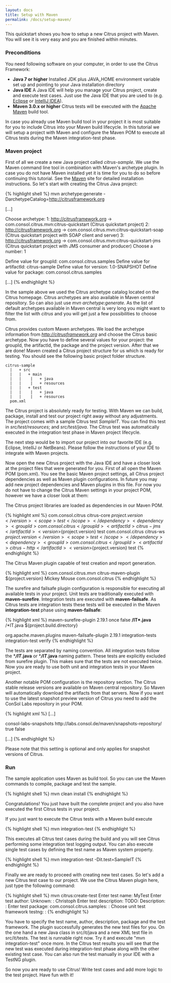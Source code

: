 ```yaml
---
layout: docs
title: Setup with Maven
permalink: /docs/setup-maven/
---
```


This quickstart shows you how to setup a new Citrus project with Maven. You will see it is very easy and you are finished 
within minutes.

### Preconditions

You need following software on your computer, in order to use the Citrus Framework:

- **Java 7 or higher**
  Installed JDK plus JAVA_HOME environment variable set up and pointing to your Java installation directory
- **Java IDE**
  A Java IDE will help you manage your Citrus project, create and execute test cases. Just use the Java IDE that you are 
  used to (e.g. [Eclipse](http://www.eclipse.org/) or [IntelliJ IDEA](http://www.jetbrains.com/idea/)).
- **Maven 3.0.x or higher**
  Citrus tests will be executed with the [Apache Maven](http://maven.apache.org) build tool.
  
In case you already use Maven build tool in your project it is most suitable for you to include Citrus into your Maven build 
lifecycle. In this tutorial we will setup a project with Maven and configure the Maven POM to execute all Citrus tests 
during the Maven integration-test phase. 

### Maven project

First of all we create a new Java project called *citrus-sample*. We 
use the Maven command line tool in combination with Maven's archetype plugin. In case you do not have Maven installed yet 
it is time for you to do so before continuing this tutorial. See the [Maven](http://maven.apache.org) 
site for detailed installation instructions. So let's start with creating the Citrus Java project:

{% highlight shell %}
mvn archetype:generate -DarchetypeCatalog=http://citrusframework.org

[...]

Choose archetype:
1: http://citrusframework.org -> com.consol.citrus.mvn:citrus-quickstart (Citrus quickstart project)
2: http://citrusframework.org -> com.consol.citrus.mvn:citrus-quickstart-soap (Citrus quickstart project with SOAP client and server)
3: http://citrusframework.org -> com.consol.citrus.mvn:citrus-quickstart-jms (Citrus quickstart project with JMS consumer and producer)
Choose a number: 1 

Define value for groupId: com.consol.citrus.samples
Define value for artifactId: citrus-sample
Define value for version: 1.0-SNAPSHOT
Define value for package: com.consol.citrus.samples

[...]
{% endhighlight %}
    
In the sample above we used the Citrus archetype catalog located on the Citrus homepage. Citrus archetypes are also 
available in Maven central repository. So can also just use *mvn archetype:generate*. As the list of default 
archetypes available in Maven central is very long you might want to filter the list with *citrus* and you will 
get just a few possibilities to choose from.

Citrus provides custom Maven archetypes. We load the archetype information from *http://citrusframework.org* 
and choose the Citrus basic archetype. Now you have to define several values for your project: the groupId, the artifactId, 
the package and the project version. After that we are done! Maven created a Citrus project structure for us which is 
ready for testing. You should see the following basic project folder structure.

    citrus-sample
      |   + src
      |   |   + main
      |   |    |   + java
      |   |    |   + resources
      |   |   + test
      |   |    |   + java
      |   |    |   + resources
      pom.xml
      
The Citrus project is absolutely ready for testing. With Maven we can build, package, install and test our project right 
away without any adjustments. The project comes with a sample Citrus test *SampleIT*. You can find this test in *src/test/resources*; 
and *src/test/java*. The Citrus test was automatically executed in the integration test phase in Maven project lifecycle.

The next step would be to import our project into our favorite IDE (e.g. Eclipse, IntelliJ or NetBeans). Please follow the instructions
of your IDE to integrate with Maven projects.

Now open the new Citrus project with the Java IDE and have a closer look at the project files that were generated 
for you. First of all open the Maven POM (pom.xml). You see the basic Maven project settings, all Citrus project dependencies 
as well as Maven plugin configurations. In future you may add new project dependencies and Maven plugins in 
this file. For now you do not have to change the Citrus Maven settings in your project POM, however we have a closer 
look at them:

The Citrus project libraries are loaded as dependencies in our Maven POM.

{% highlight xml %}
<dependency>
  <groupId>com.consol.citrus</groupId>
  <artifactId>citrus-core</artifactId>
  <version>${project.version}</version>
  <scope>test</scope>
</dependency>
<dependency>
  <groupId>com.consol.citrus</groupId>
  <artifactId>citrus-jms</artifactId>
  <version>${project.version}</version>
  <scope>test</scope>
</dependency>
<dependency>
  <groupId>com.consol.citrus</groupId>
  <artifactId>citrus-ws</artifactId>
  <version>${project.version}</version>
  <scope>test</scope>
</dependency>
<dependency>
  <groupId>com.consol.citrus</groupId>
  <artifactId>citrus-http</artifactId>
  <version>${project.version}</version>
  <scope>test</scope>
</dependency>
{% endhighlight %}

The Citrus Maven plugin capable of test creation and report generation.

{% highlight xml %}
<plugin>
  <groupId>com.consol.citrus.mvn</groupId>
  <artifactId>citrus-maven-plugin</artifactId>
  <version>${project.version}</version>
  <configuration>
    <author>Mickey Mouse</author>
    <targetPackage>com.consol.citrus</targetPackage>
  </configuration>
</plugin>
{% endhighlight %}

The surefire and failsafe plugin configuration is responsible for executing all available tests in your project. Unit tests are traditionally executed with
**maven-surefire**. Integration tests are executed with **maven-failsafe**. As Citrus tests are integration tests these tests will be executed in the Maven 
**integration-test** phase using **maven-failsafe**:
        
{% highlight xml %}
<plugin>
  <artifactId>maven-surefire-plugin</artifactId>
  <version>2.19.1</version>
  <configuration>
    <forkMode>once</forkMode>
    <failIfNoTests>false</failIfNoTests>
    <excludes>
      <exclude>**/IT*.java</exclude>
      <exclude>**/*IT.java</exclude>
    </excludes>
    <workingDirectory>${project.build.directory}</workingDirectory>
  </configuration>
</plugin>

<plugin>
  <groupId>org.apache.maven.plugins</groupId>
  <artifactId>maven-failsafe-plugin</artifactId>
  <version>2.19.1</version>
  <executions>
    <execution>
      <id>integration-tests</id>
      <goals>
        <goal>integration-test</goal>
        <goal>verify</goal>
      </goals>
    </execution>
  </executions>
</plugin>        
{% endhighlight %}

The tests are separated by naming convention. All integration tests follow the ****/IT*.java** or ****/IT*.java** naming pattern. These tests are explicitly 
excluded from surefire plugin. This makes sure that the tests are not executed twice. Now you are ready to use both unit and integration tests in your Maven project.

Another notable POM configuration is the repository section. The Citrus stable release versions are available on Maven central repository. So Maven will automatically
download the artifacts from that servers. Now if you want to use the latest snapshot preview version of Citrus you need to add the ConSol Labs repository in your POM.

{% highlight xml %}
<repositories>
  [...]

  <repository>
    <id>consol-labs-snapshots</id>
    <url>http://labs.consol.de/maven/snapshots-repository/</url>
    <snapshots>
      <enabled>true</enabled>
    </snapshots>
    <releases>
      <enabled>false</enabled>
    </releases>
  </repository>
  
  [...]
</repositories>
{% endhighlight %}

Please note that this setting is optional and only applies for snapshot versions of Citrus.

### Run

The sample application uses Maven as build tool. So you can use the Maven commands to compile, package and test the
sample.

{% highlight shell %}
mvn clean install
{% endhighlight %}

Congratulations! You just have built the complete project and you also have executed the first Citrus tests in your 
project.
 
If you just want to execute the Citrus tests with a Maven build execute
 
{% highlight shell %}
mvn integration-test
{% endhighlight %} 

This executes all Citrus test cases during the build and you will see Citrus performing some integration test logging output. You can also execute
single test cases by defining the test name as Maven system property.

{% highlight shell %}
mvn integration-test -Dit.test=SampleIT
{% endhighlight %}

Finally we are ready to proceed with creating new test cases. So let's add a new Citrus test case to our project. We use 
the Citrus Maven plugin here, just type the following command:

{% highlight shell %}
mvn citrus:create-test
Enter test name: MyTest
Enter test author: Unknown: : Christoph
Enter test description: TODO: Description: : 
Enter test package: com.consol.citrus.samples: : 
Choose unit test framework testng: :
{% endhighlight %}

You have to specify the test name, author, description, package and the test framework. The plugin successfully generates 
the new test files for you. On the one hand a new Java class in src/it/java and a new XML test file in src/it/tests. The 
test is runnable right now. Try it and execute &quot;mvn integration-test&quot; once more. In the Citrus test results you 
will see that the new test was executed during integration-test phase along with the other existing test case. You can 
also run the test manually in your IDE with a TestNG plugin.

So now you are ready to use Citrus! Write test cases and add more logic to the test project. Have fun with it!
